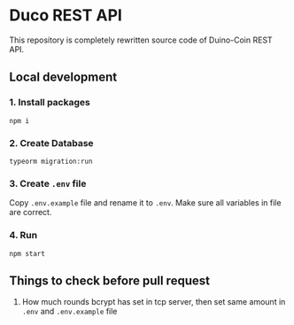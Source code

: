 # Duco REST API
This repository is completely rewritten source code of Duino-Coin REST API.

## Local development

### 1. Install packages 

``` npm i ```

### 2. Create Database

``` typeorm migration:run ```

### 3. Create ```.env``` file

Copy ```.env.example``` file and rename it to ```.env```. Make sure all variables in file are correct. 

### 4. Run

``` npm start ```

## Things to check before pull request

1. How much rounds bcrypt has set in tcp server, then set same amount in ```.env``` and ```.env.example```  file
